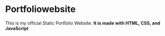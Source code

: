 # Portfoliowebsite
This is my official Static Portfolio Website.
**It is made with HTML, CSS, and JavaScript**
